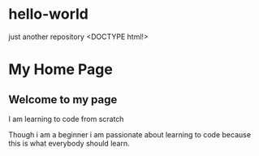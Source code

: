 # hello-world
just another repository
<DOCTYPE html!>
<html lang="en">
  <head tittle="Hello-World">
  </head>
  <body>
    <h1>My Home Page</h1>
    <h2>Welcome to my page</h2>
    <p>I am learning to code from scratch</p>
    <p>Though i am a beginner i am passionate about learning to code because this is what everybody should learn.</p>
  </body>
  </html>
